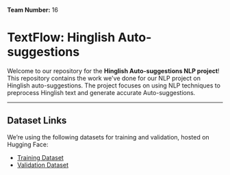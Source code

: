 **Team Number:** 16 
# TextFlow: Hinglish Auto-suggestions


Welcome to our repository for the **Hinglish Auto-suggestions NLP project**! 
This repository contains the work we've done for our NLP project on Hinglish auto-suggestions. The project focuses on using NLP techniques to preprocess Hinglish text and generate accurate Auto-suggestions.  



---

## Dataset Links  
We’re using the following datasets for training and validation, hosted on Hugging Face:  
- [Training Dataset](https://huggingface.co/datasets/DanArnin/Hinglish/viewer/default/train)  
- [Validation Dataset](https://huggingface.co/datasets/DanArnin/Hinglish/viewer/default/validation)

